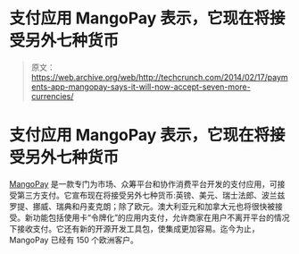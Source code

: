 # 支付应用 MangoPay 表示，它现在将接受另外七种货币

> 原文：<https://web.archive.org/web/http://techcrunch.com/2014/02/17/payments-app-mangopay-says-it-will-now-accept-seven-more-currencies/>

# 支付应用 MangoPay 表示，它现在将接受另外七种货币

[MangoPay](https://web.archive.org/web/20230320131908/http://www.mangopay.com/) 是一款专门为市场、众筹平台和协作消费平台开发的支付应用，可接受第三方支付。它宣布现在将接受另外七种货币:英镑、美元、瑞士法郎、波兰兹罗提、挪威、瑞典和丹麦克朗；除了欧元。澳大利亚元和加拿大元也将很快被接受。新功能包括使用卡“令牌化”的应用内支付，允许商家在用户不离开平台的情况下接收支付。它还有新的开源开发工具包，使集成更加容易。迄今为止，MangoPay 已经有 150 个欧洲客户。